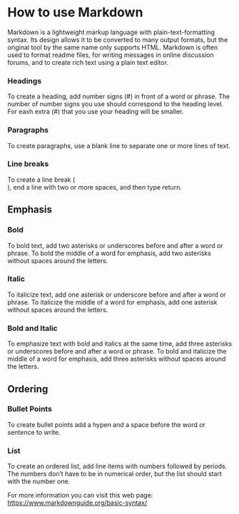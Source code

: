 # How to use Markdown

Markdown is a lightweight markup language with plain-text-formatting syntax. Its design allows it to be converted to many output formats, but the original tool by the same name only supports HTML. Markdown is often used to format readme files, for writing messages in online discussion forums, and to create rich text using a plain text editor.<br/>

### Headings
To create a heading, add number signs (#) in front of a word or phrase. The number of number signs you use should correspond to the heading level. For eaxh extra (#) that you use your heading will be smaller.<br/>

### Paragraphs
To create paragraphs, use a blank line to separate one or more lines of text.<br/>

### Line breaks
To create a line break (<br>), end a line with two or more spaces, and then type return.<br/>

## Emphasis
### Bold
To bold text, add two asterisks or underscores before and after a word or phrase. To bold the middle of a word for emphasis, add two asterisks without spaces around the letters. 

### Italic
To italicize text, add one asterisk or underscore before and after a word or phrase. To italicize the middle of a word for emphasis, add one asterisk without spaces around the letters.

### Bold and Italic
To emphasize text with bold and italics at the same time, add three asterisks or underscores before and after a word or phrase. To bold and italicize the middle of a word for emphasis, add three asterisks without spaces around the letters.

## Ordering
### Bullet Points
To create bullet points add a hypen and a space before the word or sentence to write.

### List
To create an ordered list, add line items with numbers followed by periods. The numbers don’t have to be in numerical order, but the list should start with the number one.

For more information you can visit this web page: https://www.markdownguide.org/basic-syntax/



